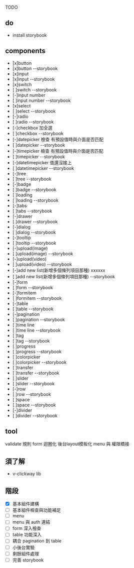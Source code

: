 TODO

## do

- install storybook

## components

- [x]button
- [x]button --storybook
- [x]input
- [x]input --storybook
- [x]switch
- [ ]switch --storybook
- [-]input number
- [ ]input number --storybook
- [x]select
- [ ]select --storybook
- [-]radio
- [ ]radio --storybook
- [-]checkbox  加全選
- [ ]checkbox  --storybook
- [-]datepicker  檢查 有預設值時與介面是否匹配
- [ ]datepicker --storybook
- [-]timepicker  檢查 有預設值時與介面是否匹配
- [ ]timepicker --storybook
- [-]datetimepicker 值還沒接上
- [ ]datetimepicker --storybook
- [-]tree 
- [ ]tree --storybook
- [-]badge
- [ ]badge --storybook
- [ ]loading
- [ ]loading --storybook
- [-]tabs
- [ ]tabs --storybook
- [-]drawer 
- [ ]drawer --storybook
- [-]dialog 
- [ ]dialog --storybook
- [-]tooltip 
- [ ]tooltip --storybook
- [-]upload(image)
- [ ]upload(image) --storybook
- [-]upload(video)
- [ ]upload(video) --storybook
- [-]add new list(新增多個條列項目那種) xxxxxx
- [ ]add new list(新增多個條列項目那種) --storybook
- [-]form
- [ ]form --storybook
- [-]formitem
- [ ]formitem --storybook
- [-]table
- [ ]table --storybook
- [-]pagination
- [ ]pagination --storybook
- [ ]time line
- [ ]time line --storybook
- [ ]tag
- [ ]tag --storybook
- [ ]progress
- [ ]progress --storybook
- [ ]colorpicker
- [ ]colorpicker --storybook
- [ ]transfer
- [ ]transfer --storybook
- [ ]slider
- [ ]slider --storybook
- [-]row
- [ ]row --storybook
- [ ]space
- [ ]space --storybook
- [-]divider
- [ ]divider --storybook

## tool

validate 規則
form 迴圈化
後台layout模板化
menu 與 權限橋接

## 須了解

- v-clickway lib

## 階段

- [x] 基本組件建構
- [ ] 基本組件檢查與功能補足
- [ ] menu
- [ ] menu 與 auth 連結
- [ ] form 深入檢查
- [ ] table 功能深入
- [ ] 耦合 pagination 到 table
- [ ] 小後台實驗
- [ ] 剩餘組件處理
- [ ] 完善 storybook